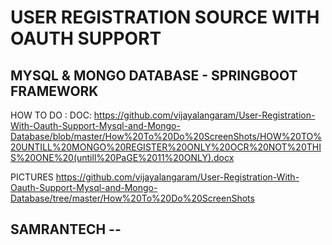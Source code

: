 USER REGISTRATION SOURCE WITH OAUTH SUPPORT 
========================================
MYSQL & MONGO DATABASE - SPRINGBOOT FRAMEWORK 
----------------------------------------------

HOW TO DO  : 
DOC:
https://github.com/vijayalangaram/User-Registration-With-Oauth-Support-Mysql-and-Mongo-Database/blob/master/How%20To%20Do%20ScreenShots/HOW%20TO%20UNTILL%20MONGO%20REGISTER%20ONLY%20OCR%20NOT%20THIS%20ONE%20(untill%20PaGE%2011%20ONLY).docx

PICTURES
https://github.com/vijayalangaram/User-Registration-With-Oauth-Support-Mysql-and-Mongo-Database/tree/master/How%20To%20Do%20ScreenShots 


SAMRANTECH  -- 
--------------

